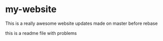 # my-website

This is a really awesome website
updates made on master before rebase

this is a readme file with problems
